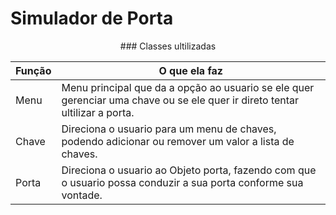 # Simulador de Porta

<center>### Classes ultilizadas</center>

Função | O que ela faz
-------|------------
Menu   | Menu principal que da a opção ao usuario se ele quer gerenciar uma chave ou se ele quer ir direto tentar ultilizar a porta.
Chave  | Direciona o usuario para um menu de chaves, podendo adicionar ou remover um valor a lista de chaves.
Porta  | Direciona o usuario ao Objeto porta, fazendo com que o usuario possa conduzir a sua porta conforme sua vontade.
